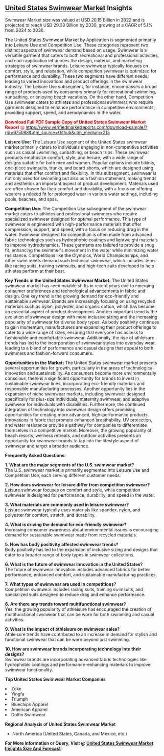 <h2><a href="https://www.verifiedmarketreports.com/download-sample/?rid=675068&amp;utm_source=Github&amp;utm_medium=215" target="_blank">United States Swimwear Market</a> Insights</h2><p>Swimwear Market size was valued at USD 20.15 Billion in 2022 and is projected to reach USD 29.39 Billion by 2030, growing at a CAGR of 5.1% from 2024 to 2030.</p><p><p>The United States Swimwear Market by Application is segmented primarily into Leisure Use and Competition Use. These categories represent two distinct aspects of swimwear demand based on usage. Swimwear is a versatile garment that caters to both recreational and professional activities, and each application influences the design, material, and marketing strategies of swimwear brands. Leisure swimwear typically focuses on comfort, style, and relaxation, while competition swimwear is optimized for performance and durability. These two segments have different needs, leading to varied innovations and product offerings in the swimwear industry. The Leisure Use subsegment, for instance, encompasses a broad range of products used by consumers primarily for recreational swimming, sunbathing, or enjoying beach vacations. On the other hand, Competition Use swimwear caters to athletes and professional swimmers who require garments designed to enhance performance in competitive environments, providing support, speed, and aerodynamics in the water. <p><span class=""><span style="color: #ff0000;"><strong>Download Full PDF Sample Copy of United States Swimwear Market Report</strong> @ </span><a href="https://www.verifiedmarketreports.com/download-sample/?rid=675068&amp;utm_source=Github&amp;utm_medium=215" target="_blank">https://www.verifiedmarketreports.com/download-sample/?rid=675068&amp;utm_source=Github&amp;utm_medium=215</a></span></p></p><p><strong>Leisure Use:</strong> The Leisure Use segment of the United States swimwear market primarily caters to individuals engaging in non-competitive activities such as casual swimming, sunbathing, or beach trips. These swimwear products emphasize comfort, style, and leisure, with a wide range of designs suitable for both men and women. Popular options include bikinis, one-piece swimsuits, trunks, and board shorts, which are designed using materials that offer comfort and flexibility. In this subsegment, swimwear is not only used for swimming but also as a fashion statement, making trends and aesthetics an important aspect of product development. Materials used are often chosen for their comfort and durability, with a focus on offering wearers a relaxed fit for prolonged wear in various water settings, including pools, beaches, and spas.<p><strong>Competition Use:</strong> The Competition Use subsegment of the swimwear market caters to athletes and professional swimmers who require specialized swimwear designed for optimal performance. This type of swimwear is engineered with high-performance materials that offer compression, support, and speed, with a focus on reducing drag in the water. Swimwear designed for competition is often made from advanced fabric technologies such as hydrophobic coatings and lightweight materials to improve hydrodynamics. These garments are tailored to provide a snug fit, enhancing the swimmer's movement in the water while minimizing water resistance. Competitions like the Olympics, World Championships, and other swim meets demand such technical swimwear, which includes items like racing suits, training swimsuits, and high-tech suits developed to help athletes perform at their best. <p><strong>Key Trends in the United States Swimwear Market:</strong> The United States swimwear market has seen notable shifts in recent years due to emerging consumer preferences and technological advancements in fabric and design. One key trend is the growing demand for eco-friendly and sustainable swimwear. Brands are increasingly focusing on using recycled materials such as nylon, polyester, and organic cotton, which has become an essential aspect of product development. Another important trend is the evolution of swimwear design with more inclusive sizing and the increasing popularity of swimwear for diverse body types. As body positivity continues to gain momentum, manufacturers are expanding their product offerings to cater to a wide range of sizes, ensuring that everyone has access to fashionable and comfortable swimwear. Additionally, the rise of athleisure trends has led to the incorporation of swimwear styles into everyday wear, leading to a blend of performance and casual designs that appeal to both swimmers and fashion-forward consumers.<p><strong>Opportunities in the Market:</strong> The United States swimwear market presents several opportunities for growth, particularly in the areas of technological innovation and sustainability. As consumers become more environmentally conscious, there is a significant opportunity for brands to invest in sustainable swimwear lines, incorporating eco-friendly materials and responsible manufacturing processes. Another opportunity lies in the expansion of niche swimwear markets, including swimwear designed specifically for plus-size individuals, maternity swimwear, and adaptive swimwear for individuals with disabilities. Furthermore, the continued integration of technology into swimwear design offers promising opportunities for creating more advanced, high-performance products. Innovations in fabric that promote enhanced breathability, UV protection, and water resistance provide a pathway for companies to differentiate themselves in a competitive market. Moreover, the growing popularity of beach resorts, wellness retreats, and outdoor activities presents an opportunity for swimwear brands to tap into the lifestyle aspect of swimwear and target a broader audience.<p><strong>Frequently Asked Questions:</strong></p><p><strong>1. What are the major segments of the U.S. swimwear market?</strong><br> The U.S. swimwear market is primarily segmented into Leisure Use and Competition Use, each serving different customer needs.</p><p><strong>2. How does swimwear for leisure differ from competition swimwear?</strong><br> Leisure swimwear focuses on comfort and style, while competition swimwear is designed for performance, durability, and speed in the water.</p><p><strong>3. What materials are commonly used in leisure swimwear?</strong><br> Leisure swimwear typically uses materials like spandex, nylon, and polyester for comfort, stretch, and durability.</p><p><strong>4. What is driving the demand for eco-friendly swimwear?</strong><br> Increasing consumer awareness about environmental issues is encouraging demand for sustainable swimwear made from recycled materials.</p><p><strong>5. How has body positivity affected swimwear trends?</strong><br> Body positivity has led to the expansion of inclusive sizing and designs that cater to a broader range of body types in swimwear collections.</p><p><strong>6. What is the future of swimwear innovation in the United States?</strong><br> The future of swimwear innovation includes advanced fabrics for better performance, enhanced comfort, and sustainable manufacturing practices.</p><p><strong>7. What types of swimwear are used in competitions?</strong><br> Competition swimwear includes racing suits, training swimsuits, and specialized suits designed to reduce drag and enhance performance.</p><p><strong>8. Are there any trends toward multifunctional swimwear?</strong><br> Yes, the growing popularity of athleisure has encouraged the creation of multifunctional swimwear that can be worn for both swimming and casual activities.</p><p><strong>9. What is the impact of athleisure on swimwear sales?</strong><br> Athleisure trends have contributed to an increase in demand for stylish and functional swimwear that can be worn beyond just swimming.</p><p><strong>10. How are swimwear brands incorporating technology into their designs?</strong><br> Swimwear brands are incorporating advanced fabric technologies like hydrophobic coatings and performance-enhancing materials to improve swimwear functionality.</p></p><p><strong>Top United States Swimwear Market Companies</strong></p><div data-test-id=""><p><li>Zoke</li><li> Yingfa</li><li> Triumph</li><li> Bluechips Apparel</li><li> American Apparel</li><li> Dolfin Swimwear</li></p><div><strong>Regional Analysis of&nbsp;United States Swimwear Market</strong></div><ul><li dir="ltr"><p dir="ltr">North America&nbsp;(United States, Canada, and Mexico, etc.)</p></li></ul><p><strong>For More Information or Query, Visit @&nbsp;</strong><strong><a href="https://www.verifiedmarketreports.com/product/swimwear-market/?utm_source=Github&amp;utm_medium=215" target="_blank">United States Swimwear Market Insights Size And Forecast</a></strong></p></div>
